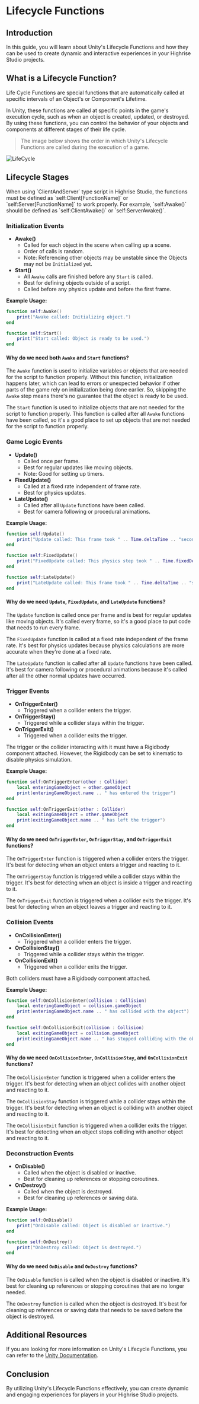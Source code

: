 # Lifecycle Functions

## Introduction
In this guide, you will learn about Unity's Lifecycle Functions and how they can be used to create dynamic and interactive experiences in your Highrise Studio projects.

## What is a Lifecycle Function?
Life Cycle Functions are special functions that are automatically called at specific intervals of an Object's or Component's Lifetime.

In Unity, these functions are called at specific points in the game's execution cycle, such as when an object is created, updated, or destroyed. By using these functions, you can control the behavior of your objects and components at different stages of their life cycle.

> The image below shows the order in which Unity's Lifecycle Functions are called during the execution of a game.

![LifeCycle](/assets/learn/guides/studio/Basics/unity-life-cycle.png)

## Lifecycle Stages

<Note type="warning">
When using `ClientAndServer` type script in Highrise Studio, the functions must be defined as `self:Client[FunctionName]` or `self:Server[FunctionName]` to work properly.
For example, `self:Awake()` should be defined as `self:ClientAwake()` or `self:ServerAwake()`.
</Note>

### Initialization Events

- **Awake()**
  - Called for each object in the scene when calling up a scene.
  - Order of calls is random.
  - Note: Referencing other objects may be unstable since the Objects may not be `Initialized` yet.
- **Start()**
  - All `Awake` calls are finished before any `Start` is called.
  - Best for defining objects outside of a script.
  - Called before any physics update and before the first frame.

**Example Usage:**
```lua
function self:Awake()
    print("Awake called: Initializing object.")
end

function self:Start()
    print("Start called: Object is ready to be used.")
end
```

#### Why do we need both `Awake` and `Start` functions?
The `Awake` function is used to initialize variables or objects that are needed for the script to function properly. Without this function, initialization happens later, which can lead to errors or unexpected behavior if other parts of the game rely on initialization being done earlier. So, skipping the `Awake` step means there's no guarantee that the object is ready to be used.

The `Start` function is used to initialize objects that are not needed for the script to function properly. This function is called after all `Awake` functions have been called, so it's a good place to set up objects that are not needed for the script to function properly.

### Game Logic Events

- **Update()**
  - Called once per frame.
  - Best for regular updates like moving objects.
  - Note: Good for setting up timers.
- **FixedUpdate()**
  - Called at a fixed rate independent of frame rate.
  - Best for physics updates.
- **LateUpdate()**
  - Called after all `Update` functions have been called.
  - Best for camera following or procedural animations.

**Example Usage:**
```lua
function self:Update()
    print("Update called: This frame took " .. Time.deltaTime .. "seconds")
end

function self:FixedUpdate()
    print("FixedUpdate called: This physics step took " .. Time.fixedDeltaTime .. " seconds")
end

function self:LateUpdate()
    print("LateUpdate called: This frame took " .. Time.deltaTime .. "seconds, but I'm happening after all the other normal Updates occured")
end
```

#### Why do we need `Update`, `FixedUpdate`, and `LateUpdate` functions?

The `Update` function is called once per frame and is best for regular updates like moving objects. It's called every frame, so it's a good place to put code that needs to run every frame.

The `FixedUpdate` function is called at a fixed rate independent of the frame rate. It's best for physics updates because physics calculations are more accurate when they're done at a fixed rate.

The `LateUpdate` function is called after all `Update` functions have been called. It's best for camera following or procedural animations because it's called after all the other normal updates have occurred.

### Trigger Events

- **OnTriggerEnter()**
  - Triggered when a collider enters the trigger.
- **OnTriggerStay()**
  - Triggered while a collider stays within the trigger.
- **OnTriggerExit()**
  - Triggered when a collider exits the trigger.
  
<Note type="warning">
The trigger or the collider interacting with it must have a Rigidbody component attached. However, the Rigidbody can be set to kinematic to disable physics simulation.
</Note>

**Example Usage:**
```lua
function self:OnTriggerEnter(other : Collider)
    local enteringGameObject = other.gameObject
    print(enteringGameObject.name .. " has entered the trigger")
end

function self:OnTriggerExit(other : Collider)
    local exitingGameObject = other.gameObject
    print(exitingGameObject.name .. " has left the trigger")
end
```

#### Why do we need `OnTriggerEnter`, `OnTriggerStay`, and `OnTriggerExit` functions?

The `OnTriggerEnter` function is triggered when a collider enters the trigger. It's best for detecting when an object enters a trigger and reacting to it.

The `OnTriggerStay` function is triggered while a collider stays within the trigger. It's best for detecting when an object is inside a trigger and reacting to it.

The `OnTriggerExit` function is triggered when a collider exits the trigger. It's best for detecting when an object leaves a trigger and reacting to it.

### Collision Events

- **OnCollisionEnter()**
  - Triggered when a collider enters the trigger.
- **OnCollisionStay()**
  - Triggered while a collider stays within the trigger.
- **OnCollisionExit()**
  - Triggered when a collider exits the trigger.

<Note type="warning">
Both colliders must have a Rigidbody component attached.
</Note>

**Example Usage:**
```lua
function self:OnCollisionEnter(collision : Collision)
    local enteringGameObject = collision.gameObject
    print(enteringGameObject.name .. " has collided with the object")
end

function self:OnCollisionExit(collision : Collision)
    local exitingGameObject = collision.gameObject
    print(exitingGameObject.name .. " has stopped colliding with the object")
end
```

#### Why do we need `OnCollisionEnter`, `OnCollisionStay`, and `OnCollisionExit` functions?

The `OnCollisionEnter` function is triggered when a collider enters the trigger. It's best for detecting when an object collides with another object and reacting to it.

The `OnCollisionStay` function is triggered while a collider stays within the trigger. It's best for detecting when an object is colliding with another object and reacting to it.

The `OnCollisionExit` function is triggered when a collider exits the trigger. It's best for detecting when an object stops colliding with another object and reacting to it.

### Deconstruction Events

- **OnDisable()**
  - Called when the object is disabled or inactive.
  - Best for cleaning up references or stopping coroutines.
- **OnDestroy()**
  - Called when the object is destroyed.
  - Best for cleaning up references or saving data.
  
**Example Usage:**
```lua
function self:OnDisable()
    print("OnDisable called: Object is disabled or inactive.")
end

function self:OnDestroy()
    print("OnDestroy called: Object is destroyed.")
end
```

#### Why do we need `OnDisable` and `OnDestroy` functions?

The `OnDisable` function is called when the object is disabled or inactive. It's best for cleaning up references or stopping coroutines that are no longer needed.

The `OnDestroy` function is called when the object is destroyed. It's best for cleaning up references or saving data that needs to be saved before the object is destroyed.

## Additional Resources

If you are looking for more information on Unity's Lifecycle Functions, you can refer to the [Unity Documentation](https://docs.unity3d.com/2022.3/Documentation/Manual/ExecutionOrder.html).

## Conclusion

By utilizing Unity's Lifecycle Functions effectively, you can create dynamic and engaging experiences for players in your Highrise Studio projects.
